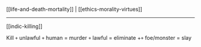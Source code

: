 [[life-and-death-mortality]] | [[ethics-morality-virtues]]

---

[[indic-killing]]

Kill
`+` unlawful `+` human = murder
`+` lawful = eliminate +`+` foe/monster = slay